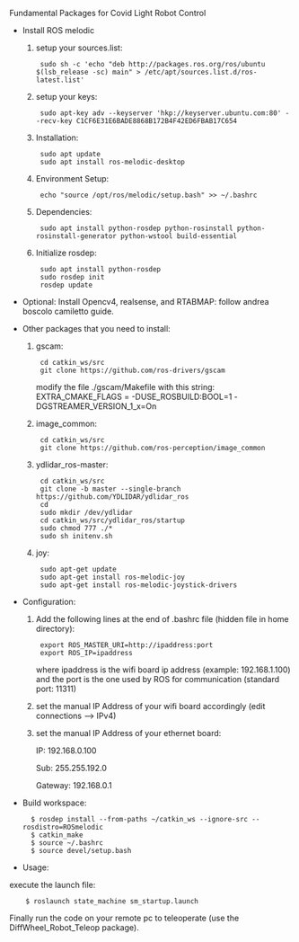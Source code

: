 Fundamental Packages for Covid Light Robot Control

- Install ROS melodic
    
    
    1) setup your sources.list:
    
			sudo sh -c 'echo "deb http://packages.ros.org/ros/ubuntu $(lsb_release -sc) main" > /etc/apt/sources.list.d/ros-latest.list'
            
                	
    2) setup your keys:
    
			sudo apt-key adv --keyserver 'hkp://keyserver.ubuntu.com:80' --recv-key C1CF6E31E6BADE8868B172B4F42ED6FBAB17C654
    
    
    3) Installation:
    
			sudo apt update
			sudo apt install ros-melodic-desktop
    
    
	4) Environment Setup:
       
			echo "source /opt/ros/melodic/setup.bash" >> ~/.bashrc
    
    
    5) Dependencies:
    
			sudo apt install python-rosdep python-rosinstall python-rosinstall-generator python-wstool build-essential
    
    
    6) Initialize rosdep:
    
			sudo apt install python-rosdep
			sudo rosdep init
			rosdep update



- Optional: Install Opencv4, realsense, and RTABMAP: follow andrea boscolo camiletto guide.


- Other packages that you need to install:

    1) gscam:

			cd catkin_ws/src
			git clone https://github.com/ros-drivers/gscam

		modify the file ./gscam/Makefile with this string: EXTRA_CMAKE_FLAGS = -DUSE_ROSBUILD:BOOL=1 -DGSTREAMER_VERSION_1_x=On

    
    2) image_common:
    
			cd catkin_ws/src
			git clone https://github.com/ros-perception/image_common
    
    
    3) ydlidar_ros-master:
	
			cd catkin_ws/src
			git clone -b master --single-branch https://github.com/YDLIDAR/ydlidar_ros
			cd
			sudo mkdir /dev/ydlidar
			cd catkin_ws/src/ydlidar_ros/startup
			sudo chmod 777 ./*
			sudo sh initenv.sh
    
    4) joy:
    
			sudo apt-get update
    		sudo apt-get install ros-melodic-joy
    		sudo apt-get install ros-melodic-joystick-drivers



- Configuration:

    1) Add the following lines at the end of .bashrc file (hidden file in home directory):

			export ROS_MASTER_URI=http://ipaddress:port
			export ROS_IP=ipaddress
    
		where ipaddress is the wifi board ip address (example: 192.168.1.100) and the port is the one used by ROS for communication (standard port: 11311)
    
    
    2) set the manual IP Address of your wifi board accordingly (edit connections --> IPv4)
    
    
    3) set the manual IP Address of your ethernet board:

		IP: 		192.168.0.100
    
		Sub: 		255.255.192.0
    
		Gateway:	192.168.0.1



- Build workspace:

        $ rosdep install --from-paths ~/catkin_ws --ignore-src --rosdistro=ROSmelodic
        $ catkin_make
        $ source ~/.bashrc
        $ source devel/setup.bash



- Usage:

execute the launch file:

        $ roslaunch state_machine sm_startup.launch

Finally run the code on your remote pc to teleoperate (use the DiffWheel_Robot_Teleop package).
